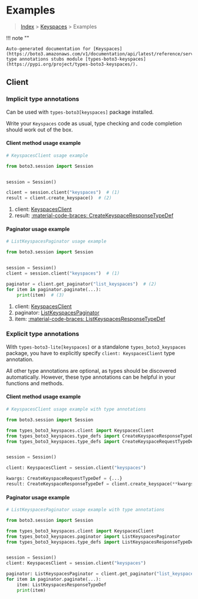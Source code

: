 # Examples

> [Index](../README.md) > [Keyspaces](./README.md) > Examples

!!! note ""

    Auto-generated documentation for [Keyspaces](https://boto3.amazonaws.com/v1/documentation/api/latest/reference/services/keyspaces.html#keyspaces)
    type annotations stubs module [types-boto3-keyspaces](https://pypi.org/project/types-boto3-keyspaces/).

## Client

### Implicit type annotations

Can be used with `types-boto3[keyspaces]` package installed.

Write your `Keyspaces` code as usual,
type checking and code completion should work out of the box.


#### Client method usage example

```python
# KeyspacesClient usage example

from boto3.session import Session


session = Session()

client = session.client("keyspaces")  # (1)
result = client.create_keyspace()  # (2)
```

1. client: [KeyspacesClient](./client.md)
2. result: [:material-code-braces: CreateKeyspaceResponseTypeDef](./type_defs.md#createkeyspaceresponsetypedef)



#### Paginator usage example

```python
# ListKeyspacesPaginator usage example

from boto3.session import Session


session = Session()
client = session.client("keyspaces")  # (1)

paginator = client.get_paginator("list_keyspaces")  # (2)
for item in paginator.paginate(...):
    print(item)  # (3)
```

1. client: [KeyspacesClient](./client.md)
2. paginator: [ListKeyspacesPaginator](./paginators.md#listkeyspacespaginator)
3. item: [:material-code-braces: ListKeyspacesResponseTypeDef](./type_defs.md#listkeyspacesresponsetypedef)




### Explicit type annotations

With `types-boto3-lite[keyspaces]`
or a standalone `types_boto3_keyspaces` package, you have to explicitly specify `client: KeyspacesClient` type annotation.

All other type annotations are optional, as types should be discovered automatically.
However, these type annotations can be helpful in your functions and methods.


#### Client method usage example

```python
# KeyspacesClient usage example with type annotations

from boto3.session import Session

from types_boto3_keyspaces.client import KeyspacesClient
from types_boto3_keyspaces.type_defs import CreateKeyspaceResponseTypeDef
from types_boto3_keyspaces.type_defs import CreateKeyspaceRequestTypeDef


session = Session()

client: KeyspacesClient = session.client("keyspaces")

kwargs: CreateKeyspaceRequestTypeDef = {...}
result: CreateKeyspaceResponseTypeDef = client.create_keyspace(**kwargs)
```



#### Paginator usage example

```python
# ListKeyspacesPaginator usage example with type annotations

from boto3.session import Session

from types_boto3_keyspaces.client import KeyspacesClient
from types_boto3_keyspaces.paginator import ListKeyspacesPaginator
from types_boto3_keyspaces.type_defs import ListKeyspacesResponseTypeDef


session = Session()
client: KeyspacesClient = session.client("keyspaces")

paginator: ListKeyspacesPaginator = client.get_paginator("list_keyspaces")
for item in paginator.paginate(...):
    item: ListKeyspacesResponseTypeDef
    print(item)
```





